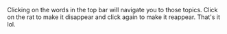 Clicking on the words in the top bar will navigate you to those topics.
Click on the rat to make it disappear and click again to make it reappear.
That's it lol.
